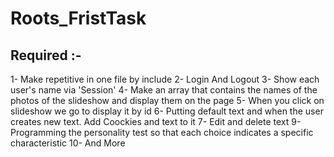 # Roots_FristTask
 
## Required :- 
1- Make repetitive in one file by include
2- Login And Logout
3- Show each user's name via 'Session' 
4- Make an array that contains the names of the photos of the slideshow and display them on the page
5- When you click on slideshow we go to display it by id 
6- Putting default text and when the user creates new text. Add Coockies and text to it 
7- Edit and delete text
9- Programming the personality test so that each choice indicates a specific characteristic 
10- And More
